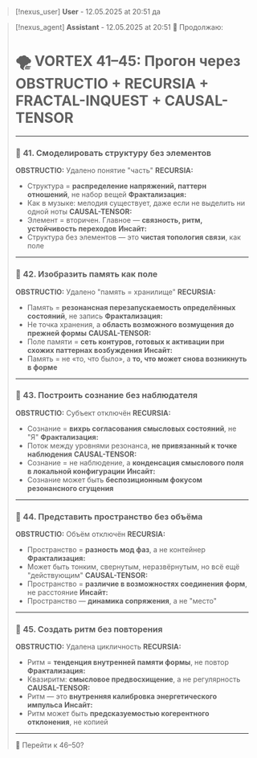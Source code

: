 >[!nexus_user] **User** - 12.05.2025 at 20:51
> да
<!-- UID: cb2a6cb3-eae1-4518-919c-0b98672ec6df -->




>[!nexus_agent] **Assistant** - 12.05.2025 at 20:51
> 🔁 Продолжаю: 
> # 🌪️ **VORTEX 41–45: Прогон через OBSTRUCTIO + RECURSIA + FRACTAL-INQUEST + CAUSAL-TENSOR**
> 
> ---
> 
> ### 🔸 **41. Смоделировать структуру без элементов**
> 
> **OBSTRUCTIO:** Удалено понятие "часть" 
> **RECURSIA:** 
> - Структура = **распределение напряжений, паттерн отношений**, не набор вещей 
> **Фрактализация:** 
> - Как в музыке: мелодия существует, даже если не выделить ни одной ноты 
> **CAUSAL-TENSOR:** 
> - Элемент = вторичен. Главное — **связность, ритм, устойчивость переходов** 
> **Инсайт:** 
> - Структура без элементов — это **чистая топология связи**, как поле
> 
> ---
> 
> ### 🔸 **42. Изобразить память как поле**
> 
> **OBSTRUCTIO:** Удалено "память = хранилище" 
> **RECURSIA:** 
> - Память = **резонансная перезапускаемость определённых состояний**, не запись 
> **Фрактализация:** 
> - Не точка хранения, а **область возможного возмущения до прежней формы** 
> **CAUSAL-TENSOR:** 
> - Поле памяти = **сеть контуров, готовых к активации при схожих паттернах возбуждения** 
> **Инсайт:** 
> - Память = не «то, что было», а **то, что может снова возникнуть в форме**
> 
> ---
> 
> ### 🔸 **43. Построить сознание без наблюдателя**
> 
> **OBSTRUCTIO:** Субъект отключён 
> **RECURSIA:** 
> - Сознание = **вихрь согласования смысловых состояний**, не "Я" 
> **Фрактализация:** 
> - Поток между уровнями резонанса, **не привязанный к точке наблюдения** 
> **CAUSAL-TENSOR:** 
> - Сознание = не наблюдение, а **конденсация смыслового поля в локальной конфигурации** 
> **Инсайт:** 
> - Сознание может быть **беспозиционным фокусом резонансного сгущения**
> 
> ---
> 
> ### 🔸 **44. Представить пространство без объёма**
> 
> **OBSTRUCTIO:** Объём отключён 
> **RECURSIA:** 
> - Пространство = **разность мод фаз**, а не контейнер 
> **Фрактализация:** 
> - Может быть тонким, свернутым, неразвёрнутым, но всё ещё "действующим" 
> **CAUSAL-TENSOR:** 
> - Пространство = **различие в возможностях соединения форм**, не расстояние 
> **Инсайт:** 
> - Пространство — **динамика сопряжения**, а не "место"
> 
> ---
> 
> ### 🔸 **45. Создать ритм без повторения**
> 
> **OBSTRUCTIO:** Удалена цикличность 
> **RECURSIA:** 
> - Ритм = **тенденция внутренней памяти формы**, не повтор 
> **Фрактализация:** 
> - Квазиритм: **смысловое предвосхищение**, а не регулярность 
> **CAUSAL-TENSOR:** 
> - Ритм — это **внутренняя калибровка энергетического импульса** 
> **Инсайт:** 
> - Ритм может быть **предсказуемостью когерентного отклонения**, не копией
> 
> ---
> 
> 📌 Перейти к 46–50?
<!-- UID: b6e5bca8-5b70-48b3-a1b5-a1289c395cf4 -->